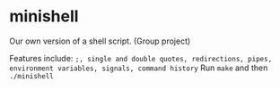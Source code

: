 # minishell

Our own version of a shell script. (Group project)

Features include: `;, single and double quotes, redirections, pipes, environment variables, signals, command history`
Run `make` and then `./minishell`
